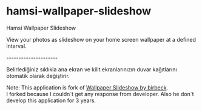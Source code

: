 hamsi-wallpaper-slideshow
=========================

Hamsi Wallpaper Slideshow

<p>View your photos as slideshow on your home screen wallpaper
at a defined interval.</p>
---------------------
<p>Belirlediğiniz sıklıkla ana ekran ve kilit ekranlarınızın
duvar kağıtlarını otomatik olarak değiştirir.</p>


<p>Note: This application is fork of <a href="https://code.google.com/p/android-wallpaper-slideshow/">Wallpaper Slideshow by birbeck</a>.<br>
I forked because I couldn`t get any response from developer. Also he don`t develop this application for 3 years.<br>
</p>
